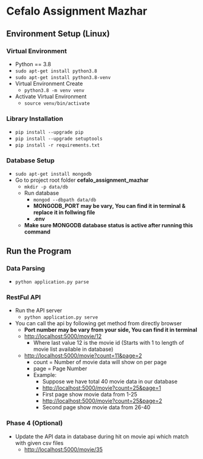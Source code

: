 # Cefalo Assignment Mazhar

## Environment Setup (Linux)
### Virtual Environment
- Python == 3.8
- `sudo apt-get install python3.8`
- `sudo apt-get install python3.8-venv`
- Virtual Environment Create
    - `python3.8 -m venv venv`
- Activate Virtual Environment
    - `source venv/bin/activate`
### Library Installation
- `pip install --upgrade pip`
- `pip install --upgrade setuptools`
- `pip install -r requirements.txt`

### Database Setup
- `sudo apt-get install mongodb`
- Go to project root folder **cefalo_assignment_mazhar**
    - `mkdir -p data/db`
    - Run database
        - `mongod --dbpath data/db`
        - **MONGODB_PORT may be vary, You can find it in terminal & replace it in follwing file**
        - **.env**
    - **Make sure MONGODB database status is active after running this command**


## Run the Program
### Data Parsing
- `python application.py parse`
### RestFul API
- Run the API server
    - `python application.py serve`
- You can call the api by following get method from directly browser
    - **Port number may be vary from your side, You can find it in terminal**
    - [http://localhost:5000/movie/12](http://localhost:5000/movie/12)
        - Where last value 12 is the movie id (Starts with 1 to length of movie list available in database)
    - [http://localhost:5000/movie?count=11&page=2](http://localhost:5000/movie?count=11&page=2)
        - count = Number of movie data will show on per page
        - page = Page Number
        - Example:
            - Suppose we have total 40 movie data in our database
            - [http://localhost:5000/movie?count=25&page=1](http://localhost:5000/movie?count=25&page=1)
            - First page show movie data from 1-25
            - [http://localhost:5000/movie?count=25&page=2](http://localhost:5000/movie?count=25&page=2)
            - Second page show movie data from 26-40

### Phase 4 (Optional)
- Update the API data in database during hit on movie api which match with given csv files
    - [http://localhost:5000/movie/35](http://localhost:5000/movie/35)




